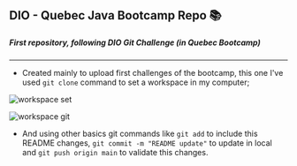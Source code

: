 ## DIO - Quebec Java Bootcamp Repo 📚 
##### First repository, following DIO Git Challenge **(in Quebec Bootcamp)**
---

- Created mainly to upload first challenges of the bootcamp, this one I've used <code>git clone</code> command to set a workspace in my computer;

<img src="https://img001.prntscr.com/file/img001/e3eRyPwYS1SXHim4aWZi1g.png" alt="workspace set" title="workspace set"  />

​                 <img src="https://img001.prntscr.com/file/img001/euGocZvdRpORcvT6VVEkLQ.png" alt="workspace git" title="workspace git"  />

- And using other basics git commands like <code>git add</code> to include this README changes, <code>git commit -m "README update"</code>  to update in local and <code>git push origin main</code> to validate this changes.
